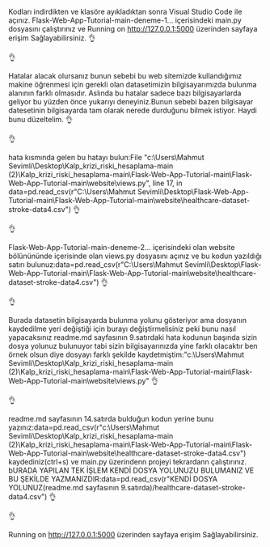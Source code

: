 Kodları indirdikten ve klasöre ayıkladıktan sonra Visual Studio Code ile açınız.
Flask-Web-App-Tutorial-main-deneme-1... içerisindeki main.py dosyasını çalıştırınız ve Running on http://127.0.0.1:5000 üzerinden sayfaya erişim Sağlayabilirsiniz. 
  👌
  
  👌
  
Hatalar alacak olursanız bunun sebebi bu web sitemizde kullandığımız makine öğrenmesi için gerekli olan datasetimizin bilgisayarımızda bulunma alanının farklı olmasıdır. Aslında bu hatalar sadece bazı bilgisayarlarda  geliyor bu yüzden önce yukarıyı deneyiniz.Bunun sebebi bazen bilgisayar datesetinin bilgisayarda tam olarak nerede durduğunu bilmek istiyor. Haydi bunu düzeltelim.
 👌
 
 👌
 
hata kısmında gelen bu hatayı bulun:File "c:\Users\Mahmut Sevimli\Desktop\Kalp_krizi_riski_hesaplama-main (2)\Kalp_krizi_riski_hesaplama-main\Flask-Web-App-Tutorial-main\Flask-Web-App-Tutorial-main\website\views.py", 
line 17, in <module>data=pd.read_csv(r"C:\Users\Mahmut Sevimli\Desktop\Flask-Web-App-Tutorial-main\Flask-Web-App-Tutorial-main\website\healthcare-dataset-stroke-data4.csv")
  👌
  
  👌
 
Flask-Web-App-Tutorial-main-deneme-2... içerisindeki olan   website bölünününde içerisinde olan   views.py dosyasını açınız ve bu kodun yazıldığı satırı bulunuz:data=pd.read_csv(r"C:\Users\Mahmut Sevimli\Desktop\Flask-Web-App-Tutorial-main\Flask-Web-App-Tutorial-main\website\healthcare-dataset-stroke-data4.csv")
  👌
  
  👌
  
Burada datasetin bilgisayarda bulunma yolunu gösteriyor ama dosyanın kaydedilme yeri değiştiği için burayı değiştirmelisiniz peki bunu nasıl yapacaksınız
readme.md sayfasının 9.satırdaki hata kodunun başında sizin dosya yolunuz bulunuyor tabi sizin bilgisayarınızda yine farklı olacaktır ben örnek olsun diye dosyayı farklı şekilde kaydetmiştim:"c:\Users\Mahmut Sevimli\Desktop\Kalp_krizi_riski_hesaplama-main (2)\Kalp_krizi_riski_hesaplama-main\Flask-Web-App-Tutorial-main\Flask-Web-App-Tutorial-main\website\views.py"
  👌
  
  
  👌
  
readme.md sayfasının 14.satırda bulduğun kodun yerine bunu yazınız:data=pd.read_csv(r"c:\Users\Mahmut Sevimli\Desktop\Kalp_krizi_riski_hesaplama-main (2)\Kalp_krizi_riski_hesaplama-main\Flask-Web-App-Tutorial-main\Flask-Web-App-Tutorial-main\website\healthcare-dataset-stroke-data4.csv")  kaydediniz(ctrl+s) ve main.py üzerindenn projeyi tekrardann çalıştırınız. bURADA YAPILAN TEK İŞLEM KENDİ DOSYA YOLUNUZU BULUMANIZ VE BU ŞEKİLDE YAZMANIZDIR:data=pd.read_csv(r"KENDİ DOSYA YOLUNUZ(readme.md sayfasının 9.satırda)/healthcare-dataset-stroke-data4.csv") 
  👌
  
  👌
  
 Running on http://127.0.0.1:5000 üzerinden sayfaya erişim Sağlayabilirsiniz. 
 
